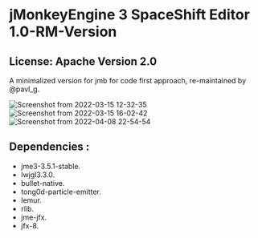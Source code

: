 # jMonkeyEngine 3 SpaceShift Editor 1.0-RM-Version 
## License: Apache Version 2.0 

A minimalized version for jmb for code first approach, re-maintained by @pavl_g.

![Screenshot from 2022-03-15 12-32-35](https://user-images.githubusercontent.com/60224159/158483247-ac7416af-1a07-4e11-8819-7959989943b9.png)
![Screenshot from 2022-03-15 16-02-42](https://user-images.githubusercontent.com/60224159/158483255-188dd630-751b-49ba-a18f-790ba34d056d.png)
![Screenshot from 2022-04-08 22-54-54](https://user-images.githubusercontent.com/60224159/162528917-38a0f67f-4ca7-4616-a62d-0d62129c18e2.png)

## Dependencies :
- jme3-3.5.1-stable.
- lwjgl3.3.0.
- bullet-native.
- tong0d-particle-emitter.
- lemur.
- rlib.
- jme-jfx.
- jfx-8.
